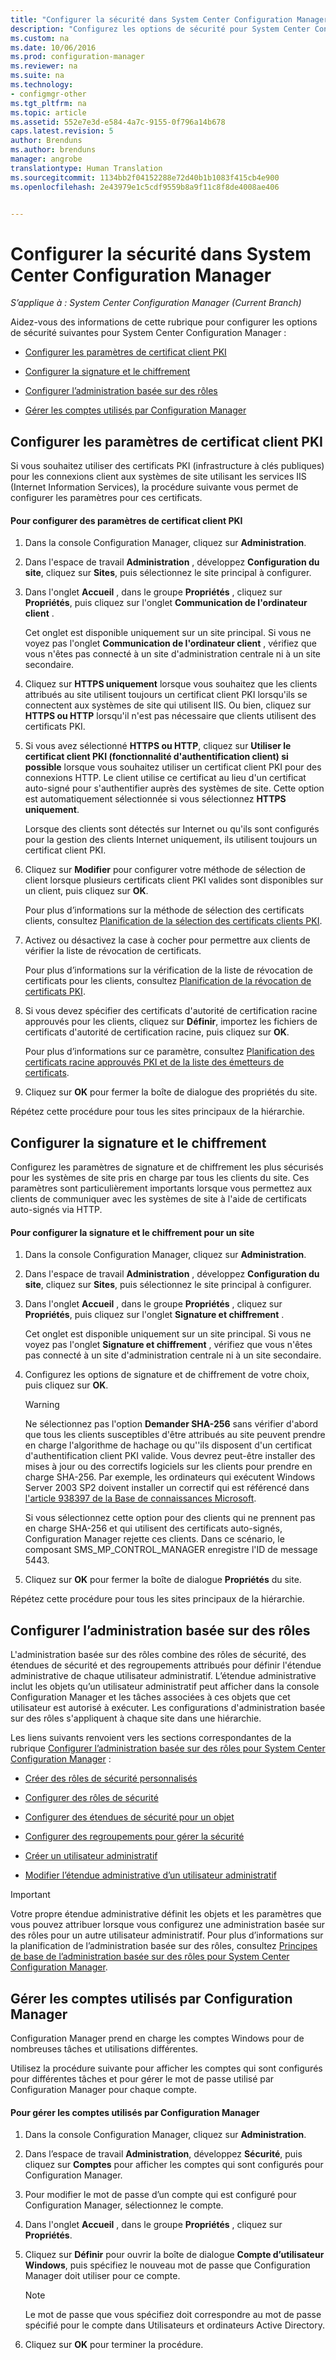 ```yaml
---
title: "Configurer la sécurité dans System Center Configuration Manager"
description: "Configurez les options de sécurité pour System Center Configuration Manager."
ms.custom: na
ms.date: 10/06/2016
ms.prod: configuration-manager
ms.reviewer: na
ms.suite: na
ms.technology:
- configmgr-other
ms.tgt_pltfrm: na
ms.topic: article
ms.assetid: 552e7e3d-e584-4a7c-9155-0f796a14b678
caps.latest.revision: 5
author: Brenduns
ms.author: brenduns
manager: angrobe
translationtype: Human Translation
ms.sourcegitcommit: 1134bb2f04152288e72d40b1b1083f415cb4e900
ms.openlocfilehash: 2e43979e1c5cdf9559b8a9f11c8f8de4008ae406


---
```

# <a name="configure-security-in-system-center-configuration-manager"></a>Configurer la sécurité dans System Center Configuration Manager

*S’applique à : System Center Configuration Manager (Current Branch)*

Aidez-vous des informations de cette rubrique pour configurer les options de sécurité suivantes pour System Center Configuration Manager :  

-   [Configurer les paramètres de certificat client PKI](#BKMK_ConfigureClientPKI)  

-   [Configurer la signature et le chiffrement](#BKMK_ConfigureSigningEncryption)  

-   [Configurer l’administration basée sur des rôles](#BKMK_ConfigureRBA)  

-   [Gérer les comptes utilisés par Configuration Manager](#BKMK_ManageAccounts)  

##  <a name="a-namebkmkconfigureclientpkia-configure-settings-for-client-pki-certificates"></a><a name="BKMK_ConfigureClientPKI"></a> Configurer les paramètres de certificat client PKI  
Si vous souhaitez utiliser des certificats PKI (infrastructure à clés publiques) pour les connexions client aux systèmes de site utilisant les services IIS (Internet Information Services), la procédure suivante vous permet de configurer les paramètres pour ces certificats.  

#### <a name="to-configure-client-pki-certificate-settings"></a>Pour configurer des paramètres de certificat client PKI  

1.  Dans la console Configuration Manager, cliquez sur **Administration**.  

2.  Dans l'espace de travail **Administration** , développez **Configuration du site**, cliquez sur **Sites**, puis sélectionnez le site principal à configurer.  

3.  Dans l'onglet **Accueil** , dans le groupe **Propriétés** , cliquez sur **Propriétés**, puis cliquez sur l'onglet **Communication de l'ordinateur client** .  

    Cet onglet est disponible uniquement sur un site principal. Si vous ne voyez pas l'onglet **Communication de l'ordinateur client** , vérifiez que vous n'êtes pas connecté à un site d'administration centrale ni à un site secondaire.  

4.  Cliquez sur **HTTPS uniquement** lorsque vous souhaitez que les clients attribués au site utilisent toujours un certificat client PKI lorsqu'ils se connectent aux systèmes de site qui utilisent IIS. Ou bien, cliquez sur **HTTPS ou HTTP** lorsqu'il n'est pas nécessaire que clients utilisent des certificats PKI.  

5.  Si vous avez sélectionné **HTTPS ou HTTP**, cliquez sur **Utiliser le certificat client PKI (fonctionnalité d'authentification client) si possible** lorsque vous souhaitez utiliser un certificat client PKI pour des connexions HTTP. Le client utilise ce certificat au lieu d'un certificat auto-signé pour s'authentifier auprès des systèmes de site. Cette option est automatiquement sélectionnée si vous sélectionnez **HTTPS uniquement**.  

    Lorsque des clients sont détectés sur Internet ou qu'ils sont configurés pour la gestion des clients Internet uniquement, ils utilisent toujours un certificat client PKI.  

6.  Cliquez sur **Modifier** pour configurer votre méthode de sélection de client lorsque plusieurs certificats client PKI valides sont disponibles sur un client, puis cliquez sur **OK**.  

    Pour plus d’informations sur la méthode de sélection des certificats clients, consultez [Planification de la sélection des certificats clients PKI](../../../core/plan-design/security/plan-for-security.md#BKMK_PlanningForClientCertificateSelection).  

7.  Activez ou désactivez la case à cocher pour permettre aux clients de vérifier la liste de révocation de certificats.  

    Pour plus d’informations sur la vérification de la liste de révocation de certificats pour les clients, consultez [Planification de la révocation de certificats PKI](../../../core/plan-design/security/plan-for-security.md#BKMK_PlanningForCRLs).  

8.  Si vous devez spécifier des certificats d'autorité de certification racine approuvés pour les clients, cliquez sur **Définir**, importez les fichiers de certificats d'autorité de certification racine, puis cliquez sur **OK**.  

    Pour plus d’informations sur ce paramètre, consultez [Planification des certificats racine approuvés PKI et de la liste des émetteurs de certificats](../../../core/plan-design/security/plan-for-security.md#BKMK_PlanningForRootCAs).  

9. Cliquez sur **OK** pour fermer la boîte de dialogue des propriétés du site.  

Répétez cette procédure pour tous les sites principaux de la hiérarchie.  

##  <a name="a-namebkmkconfiguresigningencryptiona-configure-signing-and-encryption"></a><a name="BKMK_ConfigureSigningEncryption"></a> Configurer la signature et le chiffrement  
Configurez les paramètres de signature et de chiffrement les plus sécurisés pour les systèmes de site pris en charge par tous les clients du site. Ces paramètres sont particulièrement importants lorsque vous permettez aux clients de communiquer avec les systèmes de site à l'aide de certificats auto-signés via HTTP.  

#### <a name="to-configure-signing-and-encryption-for-a-site"></a>Pour configurer la signature et le chiffrement pour un site  

1.  Dans la console Configuration Manager, cliquez sur **Administration**.  

2.  Dans l'espace de travail **Administration** , développez **Configuration du site**, cliquez sur **Sites**, puis sélectionnez le site principal à configurer.  

3.  Dans l'onglet **Accueil** , dans le groupe **Propriétés** , cliquez sur **Propriétés**, puis cliquez sur l'onglet **Signature et chiffrement** .  

    Cet onglet est disponible uniquement sur un site principal. Si vous ne voyez pas l'onglet **Signature et chiffrement** , vérifiez que vous n'êtes pas connecté à un site d'administration centrale ni à un site secondaire.  

4.  Configurez les options de signature et de chiffrement de votre choix, puis cliquez sur **OK**.  

    > [!WARNING]  
    >  Ne sélectionnez pas l'option **Demander SHA-256** sans vérifier d'abord que tous les clients susceptibles d'être attribués au site peuvent prendre en charge l'algorithme de hachage ou qu''ils disposent d'un certificat d'authentification client PKI valide. Vous devrez peut-être installer des mises à jour ou des correctifs logiciels sur les clients pour prendre en charge SHA-256. Par exemple, les ordinateurs qui exécutent Windows Server 2003 SP2 doivent installer un correctif qui est référencé dans [l'article 938397 de la Base de connaissances Microsoft](http://go.microsoft.com/fwlink/p/?LinkId=226666).  
    >   
    >  Si vous sélectionnez cette option pour des clients qui ne prennent pas en charge SHA-256 et qui utilisent des certificats auto-signés, Configuration Manager rejette ces clients. Dans ce scénario, le composant SMS_MP_CONTROL_MANAGER enregistre l'ID de message 5443.  

5.  Cliquez sur **OK** pour fermer la boîte de dialogue **Propriétés** du site.  

Répétez cette procédure pour tous les sites principaux de la hiérarchie.  

##  <a name="a-namebkmkconfigurerbaa-configure-role-based-administration"></a><a name="BKMK_ConfigureRBA"></a> Configurer l’administration basée sur des rôles  
L'administration basée sur des rôles combine des rôles de sécurité, des étendues de sécurité et des regroupements attribués pour définir l'étendue administrative de chaque utilisateur administratif. L’étendue administrative inclut les objets qu’un utilisateur administratif peut afficher dans la console Configuration Manager et les tâches associées à ces objets que cet utilisateur est autorisé à exécuter. Les configurations d'administration basée sur des rôles s'appliquent à chaque site dans une hiérarchie.  

Les liens suivants renvoient vers les sections correspondantes de la rubrique [Configurer l’administration basée sur des rôles pour System Center Configuration Manager](../../../core/servers/deploy/configure/configure-role-based-administration.md) :  

-   [Créer des rôles de sécurité personnalisés](../../../core/servers/deploy/configure/configure-role-based-administration.md#BKMK_CreateSecRole)  

-   [Configurer des rôles de sécurité](../../../core/servers/deploy/configure/configure-role-based-administration.md#BKMK_ConfigSecRole)  

-   [Configurer des étendues de sécurité pour un objet](../../../core/servers/deploy/configure/configure-role-based-administration.md#BKMK_ConfigSecScope)  

-   [Configurer des regroupements pour gérer la sécurité](../../../core/servers/deploy/configure/configure-role-based-administration.md#BKMK_ConfigColl)  

-   [Créer un utilisateur administratif](../../../core/servers/deploy/configure/configure-role-based-administration.md#BKMK_Create_AdminUser)  

-   [Modifier l’étendue administrative d’un utilisateur administratif](../../../core/servers/deploy/configure/configure-role-based-administration.md#BKMK_ModAdminUser)  

> [!IMPORTANT]  
>  Votre propre étendue administrative définit les objets et les paramètres que vous pouvez attribuer lorsque vous configurez une administration basée sur des rôles pour un autre utilisateur administratif. Pour plus d’informations sur la planification de l’administration basée sur des rôles, consultez [Principes de base de l’administration basée sur des rôles pour System Center Configuration Manager](../../../core/understand/fundamentals-of-role-based-administration.md).  

##  <a name="a-namebkmkmanageaccountsa-manage-accounts-that-are-used-by-configuration-manager"></a><a name="BKMK_ManageAccounts"></a> Gérer les comptes utilisés par Configuration Manager  
Configuration Manager prend en charge les comptes Windows pour de nombreuses tâches et utilisations différentes.  

Utilisez la procédure suivante pour afficher les comptes qui sont configurés pour différentes tâches et pour gérer le mot de passe utilisé par Configuration Manager pour chaque compte.  

#### <a name="to-manage-accounts-that-are-used-by-configuration-manager"></a>Pour gérer les comptes utilisés par Configuration Manager  

1.  Dans la console Configuration Manager, cliquez sur **Administration**.  

2.  Dans l’espace de travail **Administration**, développez **Sécurité**, puis cliquez sur **Comptes** pour afficher les comptes qui sont configurés pour Configuration Manager.  

3.  Pour modifier le mot de passe d’un compte qui est configuré pour Configuration Manager, sélectionnez le compte.  

4.  Dans l'onglet **Accueil** , dans le groupe **Propriétés** , cliquez sur **Propriétés**.  

5.  Cliquez sur **Définir** pour ouvrir la boîte de dialogue **Compte d’utilisateur Windows**, puis spécifiez le nouveau mot de passe que Configuration Manager doit utiliser pour ce compte.  

    > [!NOTE]  
    >  Le mot de passe que vous spécifiez doit correspondre au mot de passe spécifié pour le compte dans Utilisateurs et ordinateurs Active Directory.  

6.  Cliquez sur **OK** pour terminer la procédure.  



<!--HONumber=Nov16_HO1-->


